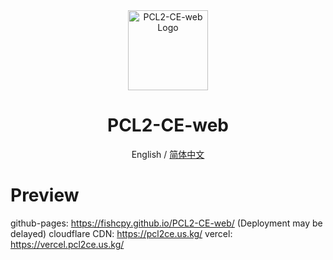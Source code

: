 <div align="center">

<img src="https://img.picui.cn/free/2025/03/09/67cc7237e54bb.png" width="128" height="128" alt="PCL2-CE-web Logo">

# PCL2-CE-web</h1>
English / [简体中文](./README_EN.md)

</div>

# Preview
github-pages: https://fishcpy.github.io/PCL2-CE-web/ (Deployment may be delayed)</h1>
cloudflare CDN: https://pcl2ce.us.kg/</h1>
vercel: https://vercel.pcl2ce.us.kg/</h1>